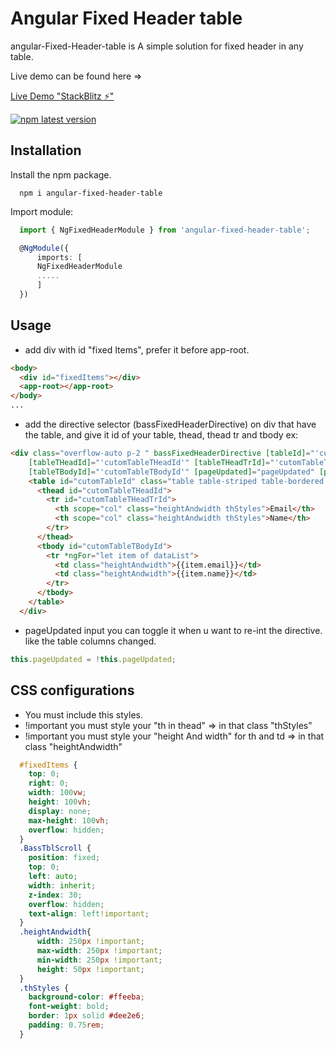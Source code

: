 # Angular Fixed Header table

angular-Fixed-Header-table is A simple solution for fixed header in any table.

Live demo can be found here =>

[Live Demo "StackBlitz ⚡️"](https://stackblitz.com/edit/angular-ivy-tsljzh)


<a href="https://www.npmjs.com/package/angular-fixed-header-table"><img src="https://img.shields.io/badge/npm-v1.1-blue" alt="npm latest version" ></a>


## Installation

Install the npm package.
```
  npm i angular-fixed-header-table
```
Import module:
```ts
  import { NgFixedHeaderModule } from 'angular-fixed-header-table';

  @NgModule({
      imports: [
      NgFixedHeaderModule
      .....
      ]
  })
```


## Usage

- add div with id "fixed Items", prefer it before app-root.

```html
<body>
  <div id="fixedItems"></div>
  <app-root></app-root>
</body>
...
```



- add the directive selector (bassFixedHeaderDirective) on div that have the table, and give it id of your table, thead, thead tr and  tbody
  ex:
```html
<div class="overflow-auto p-2 " bassFixedHeaderDirective [tableId]="'cutomTableId'"
    [tableTHeadId]="'cutomTableTHeadId'" [tableTHeadTrId]="'cutomTableTHeadTrId'"
    [tableTBodyId]="'cutomTableTBodyId'" [pageUpdated]="pageUpdated" [pageDestored]="pageDestored">
    <table id="cutomTableId" class="table table-striped table-bordered table-hover">
      <thead id="cutomTableTHeadId">
        <tr id="cutomTableTHeadTrId">
          <th scope="col" class="heightAndwidth thStyles">Email</th>
          <th scope="col" class="heightAndwidth thStyles">Name</th>
        </tr>
      </thead>
      <tbody id="cutomTableTBodyId">
        <tr *ngFor="let item of dataList">
          <td class="heightAndwidth">{{item.email}}</td>
          <td class="heightAndwidth">{{item.name}}</td>
        </tr>
      </tbody>
    </table>
  </div>
```



- pageUpdated input you can toggle it when u want to re-int the directive.
    like the table columns changed.

```ts
this.pageUpdated = !this.pageUpdated;
```

## CSS configurations
- You must include this styles.
- !important you must style your "th in thead" => in that class "thStyles"
- !important you must style your "height And width" for th and td => in that class "heightAndwidth"

```css
  #fixedItems {
    top: 0;
    right: 0;
    width: 100vw;
    height: 100vh;
    display: none;
    max-height: 100vh;
    overflow: hidden;
  }
  .BassTblScroll {
    position: fixed;
    top: 0;
    left: auto;
    width: inherit;
    z-index: 30;
    overflow: hidden;
    text-align: left!important;
  }
  .heightAndwidth{
      width: 250px !important;
      max-width: 250px !important;
      min-width: 250px !important;
      height: 50px !important;
  }
  .thStyles {
    background-color: #ffeeba;
    font-weight: bold;
    border: 1px solid #dee2e6;
    padding: 0.75rem;
  }
```
